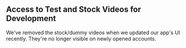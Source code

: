 ## Access to Test and Stock Videos for Development

We've removed the stock/dummy videos when we updated our app's UI recently. They're no longer visible on newly opened accounts.